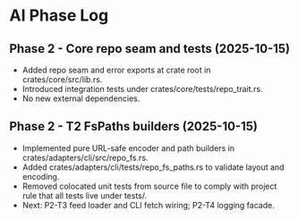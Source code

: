 # AI Phase Log

## Phase 2 - Core repo seam and tests (2025-10-15)
- Added repo seam and error exports at crate root in crates/core/src/lib.rs.
- Introduced integration tests under crates/core/tests/repo_trait.rs.
- No new external dependencies.

## Phase 2 - T2 FsPaths builders (2025-10-15)
- Implemented pure URL-safe encoder and path builders in crates/adapters/cli/src/repo_fs.rs.
- Added crates/adapters/cli/tests/repo_fs_paths.rs to validate layout and encoding.
- Removed colocated unit tests from source file to comply with project rule that all tests live under tests/.
- Next: P2-T3 feed loader and CLI fetch wiring; P2-T4 logging facade.

